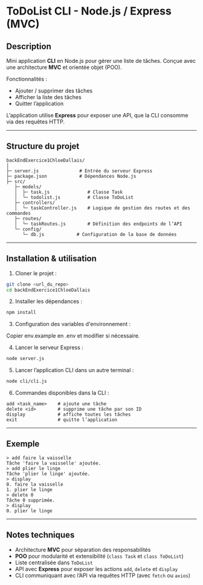 # ToDoList CLI - Node.js / Express (MVC)

## Description

Mini application **CLI** en Node.js pour gérer une liste de tâches.
Conçue avec une architecture **MVC** et orientée objet (POO).

Fonctionnalités :

* Ajouter / supprimer des tâches
* Afficher la liste des tâches
* Quitter l’application

L’application utilise **Express** pour exposer une API, que la CLI consomme via des requêtes HTTP.

---

## Structure du projet

```
backEndExercice1ChloeDallais/
│
├─ server.js               # Entrée du serveur Express
├─ package.json            # Dépendances Node.js
├─ src/
   ├─ models/
   │  ├─ task.js              # Classe Task
   │  └─ todolist.js          # Classe ToDoList
   ├─ controllers/
   │  └─ taskController.js    # Logique de gestion des routes et des commandes
   ├─ routes/
   │  └─ taskRoutes.js        # Définition des endpoints de l’API
   └─ config/
      └─ db.js            # Configuration de la base de données
```

---

## Installation & utilisation

1. Cloner le projet :

```bash
git clone <url_du_repo>
cd backEndExercice1ChloeDallais
```

2. Installer les dépendances :

```bash
npm install
```

3. Configuration des variables d'environnement :

Copier env.example en .env et modifier si nécessaire.


4. Lancer le serveur Express :

```bash
node server.js
```

5. Lancer l’application CLI dans un autre terminal :

```bash
node cli/cli.js
```

6. Commandes disponibles dans la CLI :

```
add <task_name>    # ajoute une tâche
delete <id>        # supprime une tâche par son ID
display            # affiche toutes les tâches
exit               # quitte l’application
```

---

## Exemple

```
> add faire la vaisselle
Tâche 'faire la vaisselle' ajoutée.
> add plier le linge
Tâche 'plier le linge' ajoutée.
> display
0. faire la vaisselle
1. plier le linge
> delete 0
Tâche 0 supprimée.
> display
0. plier le linge
```

---

## Notes techniques

* Architecture **MVC** pour séparation des responsabilités
* **POO** pour modularité et extensibilité (`class Task` et `class ToDoList`)
* Liste centralisée dans `ToDoList`
* API avec **Express** pour exposer les actions `add`, `delete` et `display`
* CLI communiquant avec l’API via requêtes HTTP (avec `fetch` ou `axios`)
